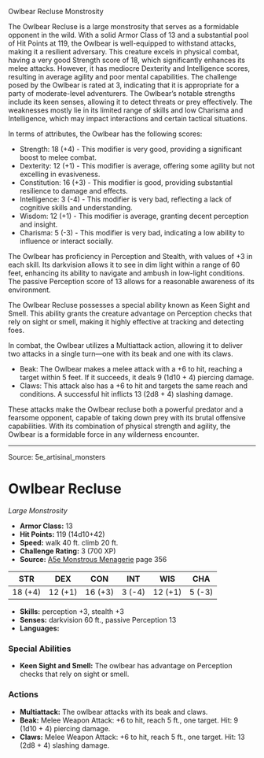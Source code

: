 <MonsterName/>Owlbear Recluse</MonsterName>
<CreatureType/>Monstrosity</CreatureType>

<summary>The Owlbear Recluse is a large monstrosity that serves as a formidable opponent in the wild. With a solid Armor Class of 13 and a substantial pool of Hit Points at 119, the Owlbear is well-equipped to withstand attacks, making it a resilient adversary. This creature excels in physical combat, having a very good Strength score of 18, which significantly enhances its melee attacks. However, it has mediocre Dexterity and Intelligence scores, resulting in average agility and poor mental capabilities. The challenge posed by the Owlbear is rated at 3, indicating that it is appropriate for a party of moderate-level adventurers. The Owlbear’s notable strengths include its keen senses, allowing it to detect threats or prey effectively. The weaknesses mostly lie in its limited range of skills and low Charisma and Intelligence, which may impact interactions and certain tactical situations.</summary>

<detail>

In terms of attributes, the Owlbear has the following scores:

- Strength: 18 (+4) - This modifier is very good, providing a significant boost to melee combat.
- Dexterity: 12 (+1) - This modifier is average, offering some agility but not excelling in evasiveness.
- Constitution: 16 (+3) - This modifier is good, providing substantial resilience to damage and effects.
- Intelligence: 3 (-4) - This modifier is very bad, reflecting a lack of cognitive skills and understanding.
- Wisdom: 12 (+1) - This modifier is average, granting decent perception and insight.
- Charisma: 5 (-3) - This modifier is very bad, indicating a low ability to influence or interact socially.

The Owlbear has proficiency in Perception and Stealth, with values of +3 in each skill. Its darkvision allows it to see in dim light within a range of 60 feet, enhancing its ability to navigate and ambush in low-light conditions. The passive Perception score of 13 allows for a reasonable awareness of its environment.

The Owlbear Recluse possesses a special ability known as Keen Sight and Smell. This ability grants the creature advantage on Perception checks that rely on sight or smell, making it highly effective at tracking and detecting foes.

In combat, the Owlbear utilizes a Multiattack action, allowing it to deliver two attacks in a single turn—one with its beak and one with its claws. 

- Beak: The Owlbear makes a melee attack with a +6 to hit, reaching a target within 5 feet. If it succeeds, it deals 9 (1d10 + 4) piercing damage.
- Claws: This attack also has a +6 to hit and targets the same reach and conditions. A successful hit inflicts 13 (2d8 + 4) slashing damage.

These attacks make the Owlbear recluse both a powerful predator and a fearsome opponent, capable of taking down prey with its brutal offensive capabilities. With its combination of physical strength and agility, the Owlbear is a formidable force in any wilderness encounter.</detail>



---

Source: 5e_artisinal_monsters

# Owlbear Recluse

*Large* *Monstrosity*

- **Armor Class:** 13
- **Hit Points:** 119 (14d10+42)
- **Speed:** walk 40 ft. climb 20 ft.
- **Challenge Rating:** 3 (700 XP)
- **Source:** [A5e Monstrous Menagerie](https://enpublishingrpg.com/products/level-up-monstrous-menagerie-a5e) page 356

| STR | DEX | CON | INT | WIS | CHA |
| --- | --- | --- | --- | --- | --- |
| 18 (+4) | 12 (+1) | 16 (+3) | 3 (-4) | 12 (+1) | 5 (-3) |

- **Skills:** perception +3, stealth +3
- **Senses:** darkvision 60 ft., passive Perception 13
- **Languages:** 

### Special Abilities

- **Keen Sight and Smell:** The owlbear has advantage on Perception checks that rely on sight or smell.

### Actions

- **Multiattack:** The owlbear attacks with its beak and claws.
- **Beak:** Melee Weapon Attack: +6 to hit, reach 5 ft., one target. Hit: 9 (1d10 + 4) piercing damage.
- **Claws:** Melee Weapon Attack: +6 to hit, reach 5 ft., one target. Hit: 13 (2d8 + 4) slashing damage.




